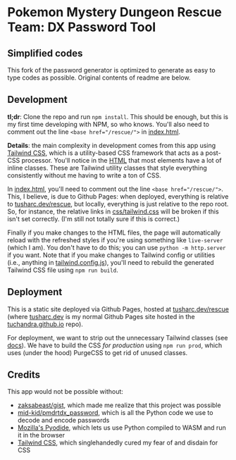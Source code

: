 # Pokemon Mystery Dungeon Rescue Team: DX Password Tool

## Simplified codes
This fork of the password generator is optimized to generate as easy to type codes as possible. Original contents of readme are below.


## Development
**tl;dr**: Clone the repo and run `npm install`. This should be enough, but this is my first time developing with NPM, so who knows. You'll also need to comment out the line `<base href="/rescue/">` in [index.html](https://github.com/tuchandra/rescue/blob/master/index.html).

**Details**: the main complexity in development comes from this app using [Tailwind CSS](https://tailwindcss.com/), which is a utility-based CSS framework that acts as a post-CSS processor. You'll notice in the [HTML](https://github.com/tuchandra/rescue/blob/master/index.html) that most elements have a lot of inline classes. These are Tailwind utility classes that style everything consistently without me having to write a ton of CSS.

In [index.html](https://github.com/tuchandra/rescue/blob/master/index.html), you'll need to comment out the line `<base href="/rescue/">`. This, I believe, is due to Github Pages: when deployed, everything is relative to [tusharc.dev/rescue](https://tusharc.dev/rescue), but locally, everything is just relative to the repo root. So, for instance, the relative links in [css/tailwind.css](https://github.com/tuchandra/rescue/blob/master/css/tailwind.css) will be broken if this isn't set correctly. (I'm still not totally sure if this is correct.)

Finally if you make changes to the HTML files, the page will automatically reload with the refreshed styles if you're using something like `live-server` (which I am). You don't have to do this; you can use `python -m http.server` if you want. Note that if you make changes to Tailwind config or utilities (i.e., anything in [tailwind.config.js](https://github.com/tuchandra/rescue/blob/master/tailwind.config.js)), you'll need to rebuild the generated Tailwind CSS file using `npm run build`.


## Deployment
This is a static site deployed via Github Pages, hosted at [tusharc.dev/rescue](https://tusharc.dev/rescue) (where [tusharc.dev](https://tusharc.dev) is my normal Github Pages site hosted in the [tuchandra.github.io](https://github.com/tuchandra/tuchandra.github.io) repo). 

For deployment, we want to strip out the unnecessary Tailwind classes (see [docs](https://tailwindcss.com/docs/controlling-file-size)). We have to build the CSS *for production* using `npm run prod`, which uses (under the hood) PurgeCSS to get rid of unused classes.


## Credits
This app would not be possible without:
 * [zaksabeast/gist](https://gist.github.com/zaksabeast/fed5730156e26fb3e805e234fcbea60b), which made me realize that this project was possible
 * [mid-kid/pmdrtdx_password](https://github.com/mid-kid/pmdrtdx_passwords), which is all the Python code we use to decode and encode passwords
 * [Mozilla's Pyodide](https://github.com/iodide-project/pyodide), which lets us use Python compiled to WASM and run it in the browser
 * [Tailwind CSS](tailwindcss.com/), which singlehandedly cured my fear of and disdain for CSS
  
